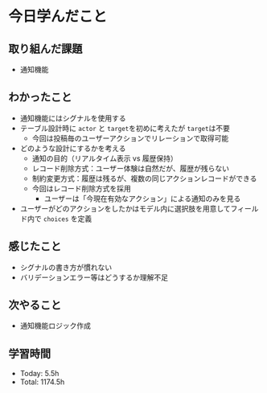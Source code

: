 # 今日学んだこと
## 取り組んだ課題
- 通知機能
## わかったこと
- 通知機能にはシグナルを使用する
- テーブル設計時に `actor` と `target`を初めに考えたが `target`は不要
    - 今回は投稿毎のユーザーアクションでリレーションで取得可能
- どのような設計にするかを考える
    - 通知の目的（リアルタイム表示 vs 履歴保持）
    - レコード削除方式：ユーザー体験は自然だが、履歴が残らない
    - 制約変更方式：履歴は残るが、複数の同じアクションレコードができる
    - 今回はレコード削除方式を採用
        - ユーザーは「今現在有効なアクション」による通知のみを見る
- ユーザーがどのアクションをしたかはモデル内に選択肢を用意してフィールド内で `choices` を定義
## 感じたこと
- シグナルの書き方が慣れない
- バリデーションエラー等はどうするか理解不足
## 次やること
- 通知機能ロジック作成
## 学習時間
- Today: 5.5h
- Total: 1174.5h